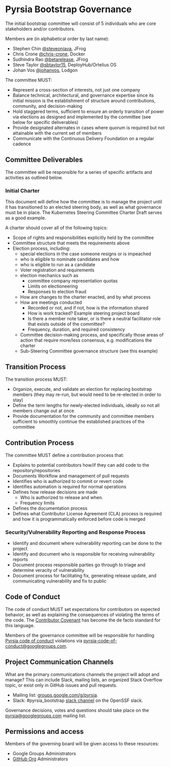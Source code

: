 # Pyrsia Bootstrap Governance

The initial bootstrap committee will consist of 5 individuals who are core stakeholders and/or contributors.

Members are (in alphabetical order by last name):

* Stephen Chin [@steveonjava](https://github.com/steveonjava), JFrog
* Chris Crone [@chris-crone](https://github.com/chris-crone), Docker
* Sudhindra Rao [@betarelease](https://github.com/betarelease), JFrog
* Steve Taylor [@sbtaylor15](https://github.com/sbtaylor15), DeployHub/Ortelius OS
* Johan Vos [@johanvos](https://github.com/johanvos), Lodgon

The committee MUST:

* Represent a cross-section of interests, not just one company
* Balance technical, architectural, and governance expertise since its initial mission is the establishment of structure around contributions, community, and decision-making
* Hold staggered terms, sufficient to ensure an orderly transition of power via elections as designed and implemented by the committee (see below for specific deliverables)
* Provide designated alternates in cases where quorum is required but not attainable with the current set of members
* Communicate with the Continuous Delivery Foundation on a regular cadence

## Committee Deliverables

The committee will be responsible for a series of specific artifacts and activities as outlined below.

### Initial Charter

This document will define how the committee is to manage the project until it has transitioned to an elected steering body, as well as what governance must be in place.
The Kubernetes Steering Committee Charter Draft serves as a good example.

A charter should cover all of the following topics:

* Scope of rights and responsibilities explicitly held by the committee
* Committee structure that meets the requirements above
* Election process, including:
  * special elections in the case someone resigns or is impeached
  * who is eligible to nominate candidates and how
  * who is eligible to run as a candidate
  * Voter registration and requirements
  * election mechanics such as
    * committee company representation quotas
    * Limits on electioneering
    * Responses to election fraud
  * How are changes to the charter enacted, and by what process
  * How are meetings conducted
    * Recorded or not, and if not, how is the information shared
    * How is work tracked? Example steering project board
    * Is there a member note taker, or is there a neutral facilitator role that exists outside of the committee?
    * Frequency, duration, and required consistency
  * Committee decision-making process, and specifically those areas of action that require more/less consensus, e.g. modifications the charter
  * Sub-Steering Committee governance structure (see this example)

## Transition Process

The transition process MUST:

* Organize, execute, and validate an election for replacing bootstrap members (they may re-run, but would need to be re-elected in order to stay)
* Define the term lengths for newly-elected individuals, ideally so not all members change out at once
* Provide documentation for the community and committee members sufficient to smoothly continue the established practices of the committee

## Contribution Process

The committee MUST define a contribution process that:

* Explains to potential contributors how/if they can add code to the repository/repositories
* Documents Workflow and management of pull requests
* Identifies who is authorized to commit or revert code
* Identifies automation is required for normal operations
* Defines how release decisions are made
  * Who is authorized to release and when.
  * Frequency limits
* Defines the documentation process
* Defines what Contributor License Agreement (CLA) process is required and how it is programmatically enforced before code is merged

### Security/Vulnerability Reporting and Response Process

* Identify and document where vulnerability reporting can be done to the project
* Identify and document who is responsible for receiving vulnerability reports
* Document process responsible parties go through to triage and determine veracity of vulnerability
* Document process for facilitating fix, generating release update, and communicating vulnerability and fix to public

## Code of Conduct

The code of conduct MUST set expectations for contributors on expected behavior, as well as explaining the consequences of violating the terms of the code.
The [Contributor Covenant](https://www.contributor-covenant.org) has become the de facto standard for this language.

Members of the governance committee will be responsible for handling [Pyrsia code of conduct](code-of-conduct.md)
violations via pyrsia-code-of-conduct@googlegroups.com.

## Project Communication Channels

What are the primary communications channels the project will adopt and manage?
This can include Slack, mailing lists, an organized Stack Overflow topic, or exist only in GitHub issues and pull requests.

* Mailing list: [groups.google.com/g/pyrsia](https://groups.google.com/g/pyrsia).
* Slack: #pyrsia_bootstrap [slack channel](https://openssf.slack.com/archives/C02RC7Y5EUV) on the OpenSSF slack.

Governance decisions, votes and questions should take place on the pyrsia@googlegroups.com mailing list.

## Permissions and access

Members of the governing board will be given access to these resources:

* Google Groups Administrators
* [GitHub Org](https://github.com/pyrsia) Administrators
